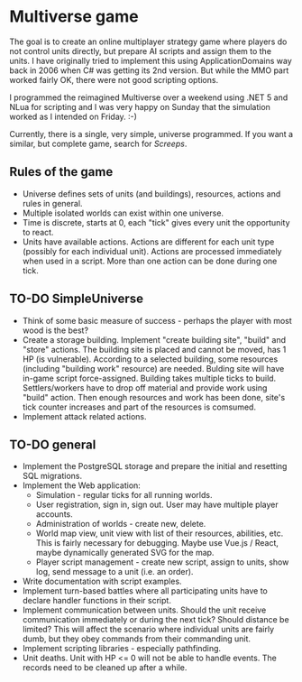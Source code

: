 ﻿# Multiverse game

The goal is to create an online multiplayer strategy game where players do not control units directly, but prepare AI scripts and assign them to the units. I have originally tried to implement this using ApplicationDomains way back in 2006 when C# was getting its 2nd version. But while the MMO part worked fairly OK, there were not good scripting options.

I programmed the reimagined Multiverse over a weekend using .NET 5 and NLua for scripting and I was very happy on Sunday that the simulation worked as I intended on Friday. :-)

Currently, there is a single, very simple, universe programmed. If you want a similar, but complete game, search for *Screeps*.

## Rules of the game

* Universe defines sets of units (and buildings), resources, actions and rules in general.
* Multiple isolated worlds can exist within one universe.
* Time is discrete, starts at 0, each "tick" gives every unit the opportunity to react.
* Units have available actions. Actions are different for each unit type (possibly for each individual unit). Actions are processed immediately when used in a script. More than one action can be done during one tick.

## TO-DO SimpleUniverse

* Think of some basic measure of success - perhaps the player with most wood is the best?
* Create a storage building. Implement "create building site", "build" and "store" actions. The building site is placed and cannot be moved, has 1 HP (is vulnerable). According to a selected building, some resources (including "building work" resource) are needed. Bulding site will have in-game script force-assigned. Building takes multiple ticks to build. Settlers/workers have to drop off material and provide work using "build" action. Then enough resources and work has been done, site's tick counter increases and part of the resources is comsumed.
* Implement attack related actions.

## TO-DO general

* Implement the PostgreSQL storage and prepare the initial and resetting SQL migrations.
* Implement the Web application:
  * Simulation - regular ticks for all running worlds.
  * User registration, sign in, sign out. User may have multiple player accounts.
  * Administration of worlds - create new, delete.
  * World map view, unit view with list of their resources, abilities, etc. This is fairly necessary for debugging. Maybe use Vue.js / React, maybe dynamically generated SVG for the map.
  * Player script management - create new script, assign to units, show log, send message to a unit (i.e. an order).
* Write documentation with script examples.
* Implement turn-based battles where all participating units have to declare handler functions in their script.
* Implement communication between units. Should the unit receive communication immediately or during the next tick? Should distance be limited? This will affect the scenario where individual units are fairly dumb, but they obey commands from their commanding unit.
* Implement scripting libraries - especially pathfinding.
* Unit deaths. Unit with HP <= 0 will not be able to handle events. The records need to be cleaned up after a while.
